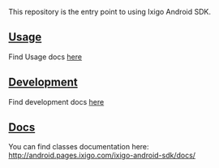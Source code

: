This repository is the entry point to using Ixigo Android SDK.

## [Usage](docs/Usage.md)

Find Usage docs [here](docs/USAGE.md)

## [Development](docs/DEVELOPMENT.md)

Find development docs [here](docs/DEVELOPMENT.md)

## [Docs](http://android.pages.ixigo.com/ixigo-android-sdk/docs/)

You can find classes documentation here: http://android.pages.ixigo.com/ixigo-android-sdk/docs/
